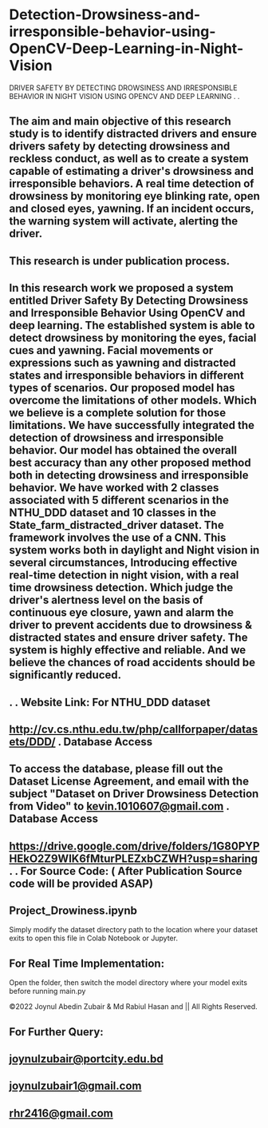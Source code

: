 # Detection-Drowsiness-and-irresponsible-behavior-using-OpenCV-Deep-Learning-in-Night-Vision
DRIVER SAFETY BY DETECTING DROWSINESS AND IRRESPONSIBLE BEHAVIOR IN NIGHT VISION USING OPENCV AND DEEP LEARNING
.
.

The aim and main objective of this research study is to identify distracted drivers and ensure drivers safety by detecting drowsiness and reckless conduct, as well as to create a system capable of estimating a driver's drowsiness and irresponsible behaviors. A real time detection of drowsiness by monitoring eye blinking rate, open and closed eyes, yawning. If an incident occurs, the warning system will activate, alerting the driver. 
-----------------------------

This research is under publication process.
-----------------------------
In this research work we proposed a system entitled Driver Safety  By Detecting Drowsiness and Irresponsible Behavior Using OpenCV and deep learning. The established system is able to detect drowsiness by monitoring the eyes, facial cues and yawning. Facial movements or expressions such as yawning and distracted states and irresponsible behaviors in different types of scenarios. Our proposed model has overcome the limitations of other models. Which we believe is a complete solution for those limitations. We have successfully integrated the detection of drowsiness and irresponsible behavior. Our model has obtained the overall best accuracy than any other proposed method both in detecting drowsiness and irresponsible behavior. We have worked with 2 classes associated with 5 different scenarios in the NTHU_DDD dataset and 10 classes in the State_farm_distracted_driver dataset. The framework involves the use of a CNN. 
This system works both in daylight and Night vision in several circumstances, Introducing effective real-time detection in night vision, with a real time drowsiness detection. Which judge the driver's alertness level on the basis of continuous eye closure, yawn and alarm the driver to prevent accidents due to drowsiness & distracted states and ensure driver safety. The system is highly effective and reliable. And we believe the chances of road accidents should be significantly reduced.
-----------------------------
.
.
Website Link: For NTHU_DDD dataset
-------------
http://cv.cs.nthu.edu.tw/php/callforpaper/datasets/DDD/
.
Database Access
-----------------
To access the database, please fill out the Dataset License Agreement, and email with the subject "Dataset on Driver Drowsiness Detection from Video" to kevin.1010607@gmail.com
.
Database Access
----------------
https://drive.google.com/drive/folders/1G80PYPHEkO2Z9WIK6fMturPLEZxbCZWH?usp=sharing
.
.
For Source Code: ( After Publication Source code will be provided ASAP)
-----------------
Project_Drowiness.ipynb
------------------------
Simply modify the dataset directory path to the location where your dataset exits to open this file in Colab Notebook or Jupyter.

For Real Time Implementation:
-----------------------------
Open the folder, then switch the model directory where your model exits before running main.py

©2022 Joynul Abedin Zubair & Md Rabiul Hasan and  || All Rights Reserved.

For Further Query:
-------------------
joynulzubair@portcity.edu.bd
-----------------------------
joynulzubair1@gmail.com 
-----------------------------
rhr2416@gmail.com
-----------------------------






